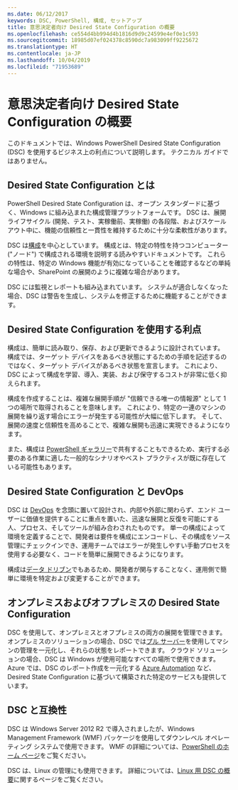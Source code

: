 ```yaml
---
ms.date: 06/12/2017
keywords: DSC, PowerShell, 構成, セットアップ
title: 意思決定者向け Desired State Configuration の概要
ms.openlocfilehash: ce554d4bb994d4b1816d9d9c24599e4ef0e1c593
ms.sourcegitcommit: 18985d07ef024378c8590dc7a983099ff9225672
ms.translationtype: HT
ms.contentlocale: ja-JP
ms.lasthandoff: 10/04/2019
ms.locfileid: "71953689"
---
```

# <a name="desired-state-configuration-overview-for-decision-makers"></a>意思決定者向け Desired State Configuration の概要

このドキュメントでは、Windows PowerShell Desired State Configuration (DSC) を使用するビジネス上の利点について説明します。 テクニカル ガイドではありません。

## <a name="what-is-desired-state-configuration"></a>Desired State Configuration とは

PowerShell Desired State Configuration は、オープン スタンダードに基づく、Windows に組み込まれた構成管理プラットフォームです。 DSC は、展開ライフサイクル (開発、テスト、実稼働前、実稼働) の各段階、およびスケールアウト中に、機能の信頼性と一貫性を維持するために十分な柔軟性があります。

DSC は[構成](../configurations/configurations.md)を中心としています。
構成とは、特定の特性を持つコンピューター ("ノード") で構成される環境を説明する読みやすいドキュメントです。
これらの特性は、特定の Windows 機能が有効になっていることを確認するなどの単純な場合や、SharePoint の展開のように複雑な場合があります。

DSC には監視とレポートも組み込まれています。
システムが適合しなくなった場合、DSC は警告を生成し、システムを修正するために機能することができます。

## <a name="benefits-of-using-desired-state-configuration"></a>Desired State Configuration を使用する利点

構成は、簡単に読み取り、保存、および更新できるように設計されています。
構成では、ターゲット デバイスをあるべき状態にするための手順を記述するのではなく、ターゲット デバイスがあるべき状態を宣言します。
これにより、DSC によって構成を学習、導入、実装、および保守するコストが非常に低く抑えられます。

構成を作成することは、複雑な展開手順が "信頼できる唯一の情報源" として 1 つの場所で取得されることを意味します。
これにより、特定の一連のマシンの展開を繰り返す場合にエラーが発生する可能性が大幅に低下します。
そして、展開の速度と信頼性を高めることで、複雑な展開も迅速に実現できるようになります。

また、構成は [PowerShell ギャラリー](https://powershellgallery.com)で共有することもできるため、実行する必要のある作業に適した一般的なシナリオやベスト プラクティスが既に存在している可能性もあります。


## <a name="desired-state-configuration-and-devops"></a>Desired State Configuration と DevOps

DSC は [DevOps](http://blogs.technet.com/b/ashleymcglone/archive/2015/11/20/devops-for-n00bs-ie-windows-people.aspx) を念頭に置いて設計され、内部や外部に関わらず、エンド ユーザーに価値を提供することに重点を置いた、迅速な展開と反復を可能にする人、プロセス、そしてツールが組み合わされたものです。
単一の構成によって環境を定義することで、開発者は要件を構成にエンコードし、その構成をソース管理にチェックインでき、運用チームではエラーが発生しやすい手動プロセスを使用する必要なく、コードを簡単に展開できるようになります。

構成は[データ ドリブン](../configurations/configData.md)でもあるため、開発者が関与することなく、運用側で簡単に環境を特定および変更することができます。

## <a name="desired-state-configuration-on-premises-and-off-premises"></a>オンプレミスおよびオフプレミスの Desired State Configuration
DSC を使用して、オンプレミスとオフプレミスの両方の展開を管理できます。
オンプレミスのソリューションの場合、DSC では[プル サーバー](../pull-server/pullServer.md)を使用してマシンの管理を一元化し、それらの状態をレポートできます。
クラウド ソリューションの場合、DSC は Windows が使用可能なすべての場所で使用できます。
Azure では、DSC のレポート作成を一元化する [Azure Automation](https://azure.microsoft.com/en-us/documentation/services/automation/) など、Desired State Configuration に基づいて構築された特定のサービスも提供しています。

## <a name="dsc-and-compatibility"></a>DSC と互換性

DSC は Windows Server 2012 R2 で導入されましたが、Windows Management Framework (WMF) パッケージを使用してダウンレベル オペレーティング システムで使用できます。
WMF の詳細については、[PowerShell のホーム ページ](/powershell/)をご覧ください。

DSC は、Linux の管理にも使用できます。 詳細については、[Linux 用 DSC の概要](../getting-started/lnxGettingStarted.md)に関するページをご覧ください。
